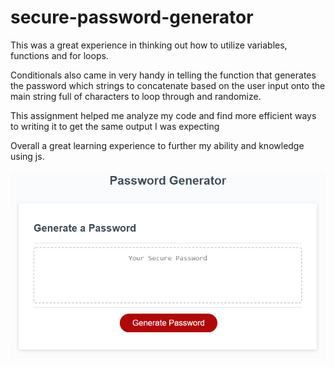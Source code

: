 # secure-password-generator

This was a great experience in thinking out how to utilize variables, functions and for loops.

Conditionals also came in very handy in telling the function that generates the password which strings to concatenate based on the user input onto the main string full of characters to loop through and randomize.

This assignment helped me analyze my code and find more efficient ways to writing it to get the same output I was expecting

Overall a great learning experience to further my ability and knowledge using js.

![A screenshot of the password generator](./Assets/jspasswrd.png)